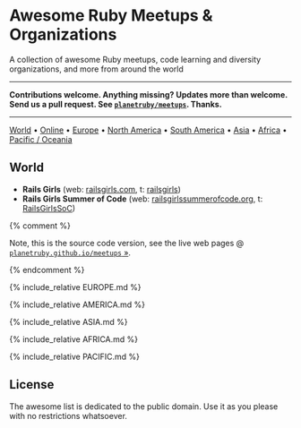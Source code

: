 # Awesome Ruby Meetups & Organizations

A collection of awesome Ruby meetups, code learning and diversity organizations, and more
from around the world


---

**Contributions welcome. Anything missing? Updates more than welcome. Send us a pull request. See [`planetruby/meetups`](https://github.com/planetruby/meetups). Thanks.**

---




[World](#world) • [Online](#online) • [Europe](#europe) • [North America](#north-america) •
[South America](#south-america) • [Asia](#asia) • [Africa](#africa) • [Pacific / Oceania](#pacific--oceania)


## World

- **Rails Girls** (web: [railsgirls.com](http://railsgirls.com), t: [railsgirls](https://twitter.com/railsgirls))
- **Rails Girls Summer of Code** (web: [railsgirlssummerofcode.org](http://railsgirlssummerofcode.org), t: [RailsGirlsSoC](https://twitter.com/RailsGirlsSoC))

<!-- new list for not by non-profits -->

{% comment %}

Note, this is the source code version, see the live web pages @ [`planetruby.github.io/meetups` »](https://planetruby.github.io/meetups).

{% endcomment %}


{% include_relative EUROPE.md %}

{% include_relative AMERICA.md %}

{% include_relative ASIA.md %}

{% include_relative AFRICA.md %}

{% include_relative PACIFIC.md %}



## License

The awesome list is dedicated to the public domain. Use it as you please with no restrictions whatsoever.
